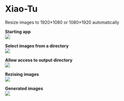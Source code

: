 # Xiao-Tu
Resize images to 1920×1080 or 1080×1920 automatically

<p align="left">
  <strong>Starting app</strong>
  <br/>
  <img src="https://github.com/emmanuelvelmo/Xiao-Tu/assets/51292782/7c2da84c-43e5-49d5-8f36-be3f1ec2221a"/>
</p>

<p align="left">
  <strong>Select images from a directory</strong>
  <br/>
  <img src="https://github.com/emmanuelvelmo/Xiao-Tu/assets/51292782/b388801f-0d4b-4548-948e-c139ce0f1485"/>
</p>

<p align="left">
  <strong>Allow access to output directory</strong>
  <br/>
  <img src="https://github.com/emmanuelvelmo/Xiao-Tu/assets/51292782/4e6babbd-2350-4e10-b38c-3bb9bcbdb84a"/>
</p>

<p align="left">
  <strong>Rezising images</strong>
  <br/>
  <img src="https://github.com/emmanuelvelmo/Xiao-Tu/assets/51292782/d2520720-2d8a-442e-83ec-5c6ee5d81ce7"/>
</p>

<p align="left">
  <strong>Generated images</strong>
  <br/>
  <img src="https://github.com/emmanuelvelmo/Xiao-Tu/assets/51292782/0fd545cf-0506-413e-8fff-3d5265972d90"/>
</p>
